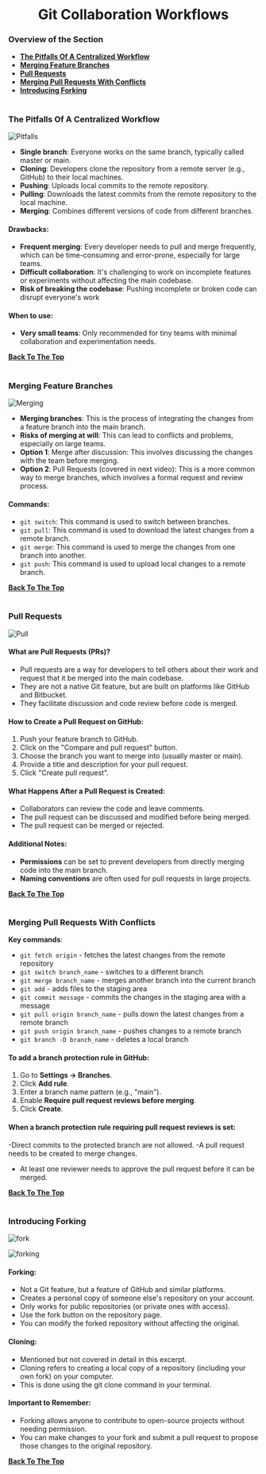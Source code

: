 <h1 align="center">Git Collaboration Workflows</h1>

### Overview of the Section
* **[The Pitfalls Of A Centralized Workflow](#c-workflow)**
* **[Merging Feature Branches](#merging)**
* **[Pull Requests](#pull)**
* **[Merging Pull Requests With Conflicts](#m-p-conflicts)**
* **[Introducing Forking](#fork)**

#
### <a name="c-workflow">The Pitfalls Of A Centralized Workflow</a>
![Pitfalls](https://github.com/tsokac2/-_-_Git_and_GitHub_CheatSheet/blob/main/src/65.JPG)

- **Single branch**: Everyone works on the same branch, typically called master or main.
- **Cloning**: Developers clone the repository from a remote server (e.g., GitHub) to their local machines.
- **Pushing**: Uploads local commits to the remote repository.
- **Pulling**: Downloads the latest commits from the remote repository to the local machine.
- **Merging**: Combines different versions of code from different branches.

#### Drawbacks:
- **Frequent merging**: Every developer needs to pull and merge frequently, which can be time-consuming and error-prone, especially for large teams.
- **Difficult collaboration**: It's challenging to work on incomplete features or experiments without affecting the main codebase.
- **Risk of breaking the codebase**: Pushing incomplete or broken code can disrupt everyone's work

#### When to use:
- **Very small teams**: Only recommended for tiny teams with minimal collaboration and experimentation needs.

**[Back To The Top](#Overview-of-the-Section)**
#
### <a name="merging">Merging Feature Branches</a>

![Merging](https://github.com/tsokac2/-_-_Git_and_GitHub_CheatSheet/blob/main/src/66.JPG)

- **Merging branches**: This is the process of integrating the changes from a feature branch into the main branch.
- **Risks of merging at will**: This can lead to conflicts and problems, especially on large teams.
- **Option 1**: Merge after discussion: This involves discussing the changes with the team before merging.
- **Option 2**: Pull Requests (covered in next video): This is a more common way to merge branches, which involves a formal request and review process.

#### Commands:
- ``git switch``: This command is used to switch between branches.
- ``git pull``: This command is used to download the latest changes from a remote branch.
- ``git merge``: This command is used to merge the changes from one branch into another.
- ``git push``: This command is used to upload local changes to a remote branch.

**[Back To The Top](#Overview-of-the-Section)**
#
### <a name="pull">Pull Requests</a>
![Pull](https://github.com/tsokac2/-_-_Git_and_GitHub_CheatSheet/blob/main/src/67.JPG)

#### What are Pull Requests (PRs)?
- Pull requests are a way for developers to tell others about their work and request that it be merged into the main codebase.
- They are not a native Git feature, but are built on platforms like GitHub and Bitbucket.
- They facilitate discussion and code review before code is merged.

#### How to Create a Pull Request on GitHub:
1. Push your feature branch to GitHub.
2. Click on the "Compare and pull request" button.
3. Choose the branch you want to merge into (usually master or main).
4. Provide a title and description for your pull request.
5. Click "Create pull request".

#### What Happens After a Pull Request is Created:
- Collaborators can review the code and leave comments.
- The pull request can be discussed and modified before being merged.
- The pull request can be merged or rejected.

#### Additional Notes:
- **Permissions** can be set to prevent developers from directly merging code into the main branch.
- **Naming conventions** are often used for pull requests in large projects.

**[Back To The Top](#Overview-of-the-Section)**
#
### <a name="m-p-conflicts">Merging Pull Requests With Conflicts</a>
**Key commands**:
- ``git fetch origin`` - fetches the latest changes from the remote repository
- ``git switch branch_name`` - switches to a different branch
- ``git merge branch_name`` - merges another branch into the current branch
- ``git add`` - adds files to the staging area
- ``git commit message`` - commits the changes in the staging area with a message
- ``git pull origin branch_name`` - pulls down the latest changes from a remote branch
- ``git push origin branch_name`` - pushes changes to a remote branch
- ``git branch -D branch_name`` - deletes a local branch

#### To add a branch protection rule in GitHub:
1. Go to **Settings -> Branches**.
2. Click **Add rule**.
3. Enter a branch name pattern (e.g., "main").
4. Enable **Require pull request reviews before merging**.
5. Click **Create**.

#### When a branch protection rule requiring pull request reviews is set:
-Direct commits to the protected branch are not allowed.
-A pull request needs to be created to merge changes.
- At least one reviewer needs to approve the pull request before it can be merged.

**[Back To The Top](#Overview-of-the-Section)**
#
### <a name="fork">Introducing Forking</a>
![fork](https://github.com/tsokac2/-_-_Git_and_GitHub_CheatSheet/blob/main/src/68.JPG)

![forking](https://github.com/tsokac2/-_-_Git_and_GitHub_CheatSheet/blob/main/src/69.JPG)

#### Forking:
- Not a Git feature, but a feature of GitHub and similar platforms.
- Creates a personal copy of someone else's repository on your account.
- Only works for public repositories (or private ones with access).
- Use the fork button on the repository page.
- You can modify the forked repository without affecting the original.

#### Cloning:
- Mentioned but not covered in detail in this excerpt.
- Cloning refers to creating a local copy of a repository (including your own fork) on your computer.
- This is done using the git clone command in your terminal.

#### Important to Remember:
- Forking allows anyone to contribute to open-source projects without needing permission.
- You can make changes to your fork and submit a pull request to propose those changes to the original repository.

**[Back To The Top](#Overview-of-the-Section)**